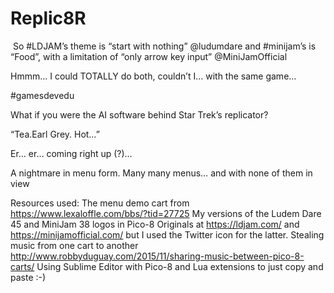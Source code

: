 # Replic8R
​ So #LDJAM’s theme is “start with nothing” @ludumdare and #minijam’s is “Food”, 
with a limitation of “only arrow key input” @MiniJamOfficial 

Hmmm… I could TOTALLY do both, couldn’t I… with the same game…

#gamesdevedu

What if you were the AI software behind Star Trek’s replicator?

“Tea.Earl Grey. Hot…” 

Er… er… coming right up (?)… 

A nightmare in menu form. Many many menus… and with none of them in view

Resources used:
The menu demo cart from https://www.lexaloffle.com/bbs/?tid=27725
My versions of the Ludem Dare 45 and MiniJam 38 logos in Pico-8
Originals at https://ldjam.com/ and https://minijamofficial.com/ but I used the Twitter
icon for the latter.
Stealing music from one cart to another http://www.robbyduguay.com/2015/11/sharing-music-between-pico-8-carts/
Using Sublime Editor with Pico-8 and Lua extensions to just copy and paste :-)
